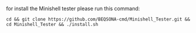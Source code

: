 for install the Minishell tester please run this command:
```
cd && git clone https://github.com/BEQSONA-cmd/Minishell_Tester.git && cd Minishell_Tester && ./install.sh
```
